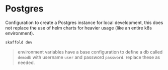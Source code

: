 # Postgres

Configuration to create a Postgres instance for local development, this does not replace the use of helm charts for heavier usage (like an entire k8s environment).


```sh
skaffold dev
```

> environment variables have a base configuration to define a db called `demodb` with username `user` and password `password`. replace these as needed.
